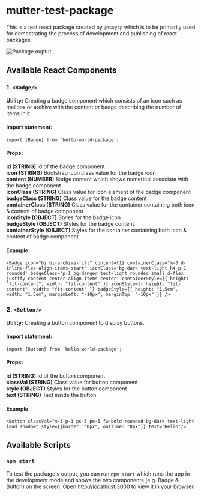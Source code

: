 # mutter-test-package

This is a test react package created by `@asxyzp`  which is to be primarily used for demostrating the process of development and publishing of react packages.

![Package ouptut](https://i.ibb.co/HY0dq20/mutter-test-package.png "Testing package's output")

## Available React Components
### 1. `<Badge/>`

**Utility:** Creating a badge component which consists of an icon such as mailbox or archive with the content or badge describing the number of items in it.<br/>
#### Import statement:
`import {Badge} from 'hello-world-package';`
#### Props:
**id (STRING)** Id of the badge component<br>
**icon (STRING)** Bootstrap icon class value for the badge icon<br>
**content (NUMBER)** Badge content which shows numerical associate with the badge component<br/>
**iconClass (STRING)** Class value for icon element of the badge component<br>
**badgeClass (STRING)** Class value for the badge content<br>
**containerClass (STRING)** Class value for the container containing both icon & content of badge component<br>
**iconStyle (OBJECT)** Styles for the badge icon<br>
**badgeStyle (OBJECT)** Styles for the badge content<br>
**containerStyle (OBJECT)** Styles for the container containing both icon & content of badge component<br>

#### Example
`<Badge
      icon="bi bi-archive-fill"
      content={1}
      containerClass="m-3 d-inline-flex align-items-start"
      iconClass='bg-dark text-light h4 p-1 rounded'
      badgeClass='p-1 bg-danger text-light rounded small d-flex justify-content-center align-items-center'
      containerStyle={{ height: "fit-content", width: "fit-content" }}
      iconStyle={{ height: "fit-content", width: "fit-content" }}
      badgeStyle={{ height: "1.5em", width: "1.5em", marginLeft: "-10px", marginTop: "-10px" }} />`
### 2. `<Button/>`

**Utility:** Creating a button component to display buttons.<br/>
#### Import statement:
`import {Button} from 'hello-world-package';`
#### Props:
**id (STRING)** Id of the button component<br>
**classVal (STRING)** Class value for button component<br>
**style (OBJECT)** Styles for the button component<br>
**text (STRING)** Text inside the button<br>

#### Example
`<Button classVal="m-3 p-1 ps-5 pe-5 fw-bold rounded bg-dark text-light lead shadow" style={{border: "0px", outline: "0px"}} text="Hello"/>`
## Available Scripts
### `npm start`
To test the package's output, you can run `npm start` which runs the app in the development mode and shows the two components (e.g. Badge & Button) on the screen. Open [http://localhost:3000](http://localhost:3000) to view it in your browser.